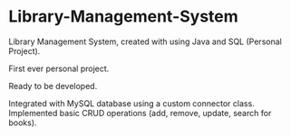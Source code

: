 # Library-Management-System
Library Management System, created with using Java and SQL (Personal Project).

First ever personal project.

Ready to be developed.

Integrated with MySQL database using a custom connector class.
Implemented basic CRUD operations (add, remove, update, search for books).
